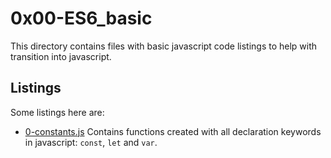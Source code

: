 # 0x00-ES6_basic
This directory contains files with basic javascript code listings to help with transition into javascript.

## Listings
Some listings here are:
* [0-constants.js](0-constants.js)
  Contains functions created with all declaration keywords in javascript: `const`, `let` and `var`.